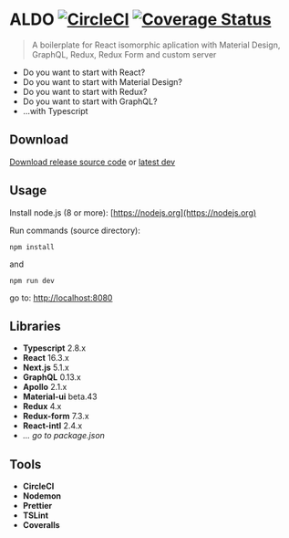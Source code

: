 # ALDO [![CircleCI](https://circleci.com/gh/ApiTreeCZ/aldo/tree/dev.svg?style=shield&circle-token=:circle-token)](https://circleci.com/gh/ApiTreeCZ/aldo/tree/dev) [![Coverage Status](https://coveralls.io/repos/github/ApiTreeCZ/aldo/badge.svg?branch=dev)](https://coveralls.io/github/ApiTreeCZ/aldo?branch=dev)
> A boilerplate for React isomorphic aplication with Material Design, GraphQL, Redux, Redux Form and custom server

* Do you want to start with React?
* Do you want to start with Material Design?
* Do you want to start with Redux?
* Do you want to start with GraphQL?
* ...with Typescript

## Download

[Download release source code](https://github.com/ApiTreeCZ/aldo/releases)
or
[latest dev](https://github.com/ApiTreeCZ/aldo/archive/dev.zip)

## Usage

Install node.js (8 or more): [https://nodejs.org](https://nodejs.org)

Run commands (source directory):

```npm install```

and

```npm run dev```

go to: [http://localhost:8080](http://localhost:8080)

## Libraries
* **Typescript** 2.8.x
* **React** 16.3.x
* **Next.js** 5.1.x
* **GraphQL** 0.13.x
* **Apollo** 2.1.x
* **Material-ui** beta.43
* **Redux** 4.x
* **Redux-form** 7.3.x
* **React-intl** 2.4.x
* *... go to package.json*

## Tools

* **CircleCI**
* **Nodemon**
* **Prettier**
* **TSLint**
* **Coveralls**
